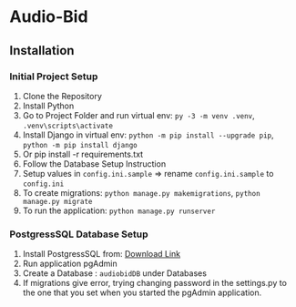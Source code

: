# Audio-Bid

## Installation
### Initial Project Setup
1. Clone the Repository
2. Install Python
3. Go to Project Folder and run virtual env: `py -3 -m venv .venv`, `.venv\scripts\activate`
4. Install Django in virtual env: `python -m pip install --upgrade pip`, `python -m pip install django`
5. Or pip install -r requirements.txt
6. Follow the Database Setup Instruction
7. Setup values in `config.ini.sample` => rename `config.ini.sample` to `config.ini`
7. To create migrations: `python manage.py makemigrations`, `python manage.py migrate`
8. To run the application: `python manage.py runserver`
### PostgressSQL Database Setup
1. Install PostgressSQL from: [Download Link](https://www.enterprisedb.com/postgresql-tutorial-resources-training?uuid=db55e32d-e9f0-4d7c-9aef-b17d01210704&campaignId=7012J000001NhszQAC)
2. Run application pgAdmin
3. Create a Database : `audiobidDB` under Databases
4. If migrations give error, trying changing password in the settings.py to the one that you set when you started the pgAdmin application.
